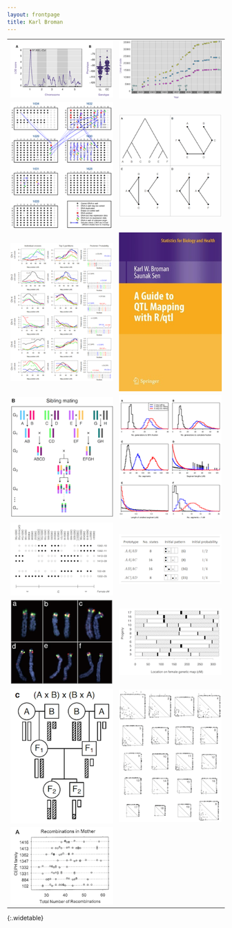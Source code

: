 ```yaml
---
layout: frontpage
title: Karl Broman
---
```


<div id="karl_buttons"></div>

|                   |                    |
| :---------------- | -----------------: |
| [![Broman (2014) Fig 1](assets/pubpics/rqtlexper_fig1.png)](pages/pubpics/rqtlexper_fig1.html)              | [![Broman (2014) Fig 2](assets/pubpics/rqtlexper_fig2.png)](pages/pubpics/rqtlexper_fig2.html)         |
| [![Broman et al. (2013) Fig 7](assets/pubpics/samplemixups_fig7.png)](pages/pubpics/samplemixups_fig7.html) | [![Broman et al. (2012) Fig 2](assets/pubpics/phyloqtl_fig2.png)](pages/pubpics/phyloqtl_fig2.html)     |
| [![Broman et al. (2012) Fig 6](assets/pubpics/phyloqtl_fig6.png)](pages/pubpics/phyloqtl_fig6.html)         | [![Broman and Sen (2009) cover](assets/pubpics/rqtlbook_cover.jpg)](http://www.rqtl.org/book)          |
| [![Broman (2005) Fig 2](assets/pubpics/rigenome_fig2.png)](pages/pubpics/rigenome_fig2.html)                | [![Broman (2005) Fig 6](assets/pubpics/rigenome_fig6.png)](pages/pubpics/rigenome_fig6.html)           |
| [![Broman et al. (2003) Fig 1](assets/pubpics/inversion_fig1.png)](pages/pubpics/inversion_fig1.html)       | [![Broman (2012) Table S13](assets/pubpics/preCCprob_tabS13.png)](pages/pubpics/preCCprob_tabS13.html) |
| [![Broman et al. (2003) Fig 2](assets/pubpics/inversion_fig2.png)](pages/pubpics/inversion_fig2.html)       | [![Broman and Weber (2000) Fig 1](assets/pubpics/interfer_fig1.png)](pages/pubpics/interfer_fig1.html) |
| [![Broman et al. (2006) Fig 2c](assets/pubpics/xchr_fig2c.png)](pages/pubpics/xchr_fig2.html)               | [![Broman et al. (2002) Fig 3](assets/pubpics/mousebc_fig3.png)](pages/pubpics/mousebc_fig3.html)      |
| [![Broman et al. (1998) Fig 3a](assets/pubpics/geneticmaps_fig3a.png)](pages/pubpics/geneticmaps_fig3.html) | |
{:.widetable}

<script charset="utf-8" type="text/javascript" src="assets/JS/d3.min.js"></script>
<script type="text/javascript" src="assets/JS/buttons.js"></script>
